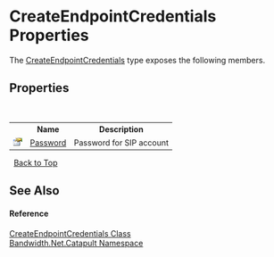 ﻿# CreateEndpointCredentials Properties
 

The <a href ="T_Bandwidth_Net_Catapult_CreateEndpointCredentials.md">CreateEndpointCredentials</a> type exposes the following members.


## Properties
&nbsp;<table><tr><th></th><th>Name</th><th>Description</th></tr><tr><td>![Public property](media/pubproperty.gif "Public property")</td><td><a href ="P_Bandwidth_Net_Catapult_CreateEndpointCredentials_Password.md">Password</a></td><td>
Password for SIP account</td></tr></table>&nbsp;
<a href="#createendpointcredentials-properties">Back to Top</a>

## See Also


#### Reference
<a href ="T_Bandwidth_Net_Catapult_CreateEndpointCredentials.md">CreateEndpointCredentials Class</a><br /><a href ="N_Bandwidth_Net_Catapult.md">Bandwidth.Net.Catapult Namespace</a><br />